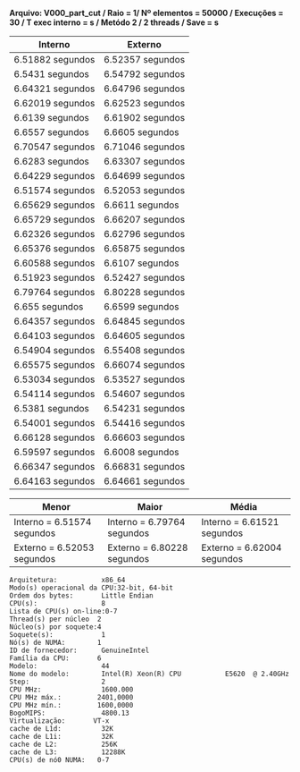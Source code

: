 **Arquivo: V000_part_cut / Raio = 1/ Nº elementos = 50000 / Execuções = 30 / T exec interno = s / Metódo 2 / 2 threads / Save = s**
 
| Interno | Externo |
|---------| ------- |
|6.51882 segundos |6.52357 segundos |
|6.5431 segundos |6.54792 segundos |
|6.64321 segundos |6.64796 segundos |
|6.62019 segundos |6.62523 segundos |
|6.6139 segundos |6.61902 segundos |
|6.6557 segundos |6.6605 segundos |
|6.70547 segundos |6.71046 segundos |
|6.6283 segundos |6.63307 segundos |
|6.64229 segundos |6.64699 segundos |
|6.51574 segundos |6.52053 segundos |
|6.65629 segundos |6.6611 segundos |
|6.65729 segundos |6.66207 segundos |
|6.62326 segundos |6.62796 segundos |
|6.65376 segundos |6.65875 segundos |
|6.60588 segundos |6.6107 segundos |
|6.51923 segundos |6.52427 segundos |
|6.79764 segundos |6.80228 segundos |
|6.655 segundos |6.6599 segundos |
|6.64357 segundos |6.64845 segundos |
|6.64103 segundos |6.64605 segundos |
|6.54904 segundos |6.55408 segundos |
|6.65575 segundos |6.66074 segundos |
|6.53034 segundos |6.53527 segundos |
|6.54114 segundos |6.54607 segundos |
|6.5381 segundos |6.54231 segundos |
|6.54001 segundos |6.54416 segundos |
|6.66128 segundos |6.66603 segundos |
|6.59597 segundos |6.6008 segundos |
|6.66347 segundos |6.66831 segundos |
|6.64163 segundos |6.64661 segundos |

|Menor|Maior|Média|
|------|------|------|
|Interno = 6.51574 segundos |Interno = 6.79764 segundos |Interno = 6.61521 segundos |
|Externo = 6.52053 segundos |Externo = 6.80228 segundos |Externo = 6.62004 segundos |
```<code>
Arquitetura:           x86_64
Modo(s) operacional da CPU:32-bit, 64-bit
Ordem dos bytes:       Little Endian
CPU(s):                8
Lista de CPU(s) on-line:0-7
Thread(s) per núcleo  2
Núcleo(s) por soquete:4
Soquete(s):            1
Nó(s) de NUMA:        1
ID de fornecedor:      GenuineIntel
Família da CPU:       6
Modelo:                44
Nome do modelo:        Intel(R) Xeon(R) CPU           E5620  @ 2.40GHz
Step:                  2
CPU MHz:               1600.000
CPU MHz máx.:         2401,0000
CPU MHz mín.:         1600,0000
BogoMIPS:              4800.13
Virtualização:       VT-x
cache de L1d:          32K
cache de L1i:          32K
cache de L2:           256K
cache de L3:           12288K
CPU(s) de nó0 NUMA:   0-7
